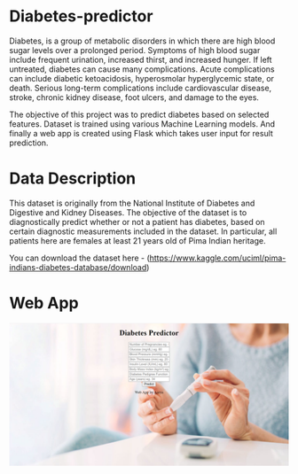 # Diabetes-predictor

Diabetes, is a group of metabolic disorders in which there are high blood sugar levels over a prolonged period. Symptoms of high blood sugar include frequent urination, increased thirst, and increased hunger. If left untreated, diabetes can cause many complications. Acute complications can include diabetic ketoacidosis, hyperosmolar hyperglycemic state, or death. Serious long-term complications include cardiovascular disease, stroke, chronic kidney disease, foot ulcers, and damage to the eyes. 

The objective of this project was to predict diabetes based on selected features. Dataset is trained using various Machine Learning models. And finally a web app is created using Flask which takes user input for result prediction.

# Data Description

This dataset is originally from the National Institute of Diabetes and Digestive and Kidney Diseases. The objective of the dataset is to diagnostically predict whether or not a patient has diabetes, based on certain diagnostic measurements included in the dataset. In particular, all patients here are females at least 21 years old of Pima Indian heritage.

You can download the dataset here - (https://www.kaggle.com/uciml/pima-indians-diabetes-database/download)

# **Web App**

![](screenshot.png)

